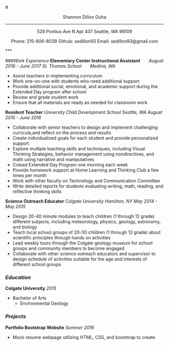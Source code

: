 #<p align="center">Shannon Dillon Guha</p>
***
<p align="center">
528 Pontius Ave N Apt 407 Seattle, WA 98109
</p>
<p align="center">
Phone: 215-806-8039
Github: sedillon93
Email: sedillon93@gmail.com</p>
***

###_Work Experience_
**Elementary Center Instructional Assistant** &nbsp; &nbsp; &nbsp; _August 2016 - June 2017_
_St. Thomas School_ &nbsp; &nbsp; &nbsp; _Medina, WA_ 
  - Assist teachers in implementing curriculum
  - Work one-on-one with students who need additional support
  - Provide additional social, emotional, and academic support during the Extended Day program after school
  - Review and grade student work
  - Ensure that all materials are ready as needed for classroom work

**Resident Teacher** _University Child Development School_ _Seattle, WA_ _August 2015 - June 2016_
  - Collaborate with senior teachers to design and implement challenging curricula,​a​nd reflect on the process and results
  - Create individualized goals for each student and provide personalized support
  - Explore multiple teaching skills and techniques, including Visual Thinking Strategies, behavior management using non­directives, and math using narrative and manipulatives
  - Co­lead Extended Day Program one morning each week
  - Provide homework support at Home Learning and Thinking Club a few times per month
  - Work with other faculty on Technology and Communication Committee
  - Write detailed reports for students evaluating writing, math, reading, and reflective thinking skills

**Science Outreach Educator** _Colgate University_ _Hamilton, NY_ _May 2014 - May 2015_
  - Design 20­-40 minute modules to teach children (1​ through 12​ grade) different subjects, including meteorology, physics, geology, astronomy, and biology
  - Teach local school groups of 20-­30 children (1​ through 12​ grade) about scientific principles
through hands­ on activities
  - Lead weekly tours through the Colgate geology museum for school groups and community members to become engaged
  - Collaborate with other science outreach educators and supervisor to design schedule of activities suitable for the age and interests of different school groups


### _Education_
**Colgate University** _2015_
  - Bachelor of Arts
    - Environmental Geology

### _Projects_
**Portfolio Bootstrap Website** _Summer 2016_
  - Mock resume webpage utilizing HTML, CSS, and bootstrap to create
